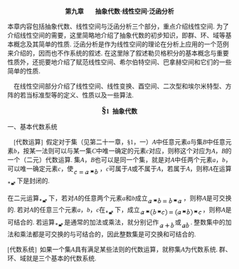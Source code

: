 <div class=Section1>
<p align=center style='text-align:center'><b><span lang=ZH-CN>第九章</span></b><b><span
lang=EN-US style='font-size:7.0pt;font-family:"Times New Roman"'>&nbsp;&nbsp;&nbsp;&nbsp;&nbsp;&nbsp;&nbsp;&nbsp;&nbsp;&nbsp;
</span></b><b><span lang=ZH-CN>抽象代数</span></b><b><span lang=EN-US
style='font-family:"Times New Roman"'>·</span></b><b><span lang=ZH-CN>线性空间</span></b><b><span
lang=EN-US style='font-family:"Times New Roman"'>·</span></b><b><span
lang=ZH-CN>泛函分析</span></b></p>
<p class=MsoBodyTextIndent><span lang=ZH-CN style='font-family:宋体'>本章内容包括抽象代数、线性空间与泛函分析三个部分，重点介绍线性空间</span><span
lang=EN-US>. </span><span lang=ZH-CN style='font-family:宋体'>为了介绍线性空间的需要，这里简略地介绍了抽象代数的初步知识，即群、环、域等基本概念及其简单的性质</span><span
lang=EN-US>. </span><span lang=ZH-CN style='font-family:宋体'>泛函分析是作为线性空间的理论在分析上应用的一个范例来介绍的，因而也不作系统的叙述</span><span
lang=EN-US>. </span><span lang=ZH-CN style='font-family:宋体'>在这里除了叙述勒贝格积分的基本概念与重要性质外，还扼要地介绍了赋范线性空间、希尔伯特空间、巴拿赫空间和它们的一些简单的性质</span><span
lang=EN-US>. </span></p>
<p style='text-align:justify;text-justify:inter-ideograph'><span lang=EN-US
style='font-family:"Times New Roman"'>&nbsp;&nbsp;&nbsp; </span><span
lang=ZH-CN>在线性空间部分介绍了线性空间、线性变换、酉空间、二次型和埃尔米特型、方阵的若当标准型等的定义、性质以及一些算法</span><span
lang=EN-US style='font-family:"Times New Roman"'>. </span></p>
<p align=center style='text-align:center'><b><span lang=ZH-CN style='font-size:
15.0pt;font-family:宋体_GB2312'>§</span></b><b><span lang=EN-US style='font-family:
"Times New Roman"'>1&nbsp; </span></b><b><span lang=ZH-CN>抽象代数</span></b></p>
<p style='text-align:justify;text-justify:inter-ideograph'><span lang=ZH-CN>一、基本代数系统</span></p>
<p style='text-align:justify;text-justify:inter-ideograph'><span lang=EN-US
style='font-family:"Times New Roman"'>&nbsp;&nbsp;&nbsp; [</span><span
lang=ZH-CN style='font-family:宋体_GB2312'>代数运算</span><span lang=EN-US
style='font-family:"Times New Roman"'>]&nbsp; </span><span lang=ZH-CN
style='font-family:宋体_GB2312'>假定对于集（见第二十一章，§</span><span lang=EN-US
style='font-family:"Times New Roman"'>1</span><span lang=ZH-CN
style='font-family:宋体_GB2312'>，一）</span><i><span lang=EN-US style='font-family:
"Times New Roman"'>A</span></i><span lang=ZH-CN style='font-family:宋体_GB2312'>中任意元素</span><i><span
lang=EN-US style='font-family:"Times New Roman"'>a</span></i><span lang=ZH-CN
style='font-family:宋体_GB2312'>与集</span><i><span lang=EN-US style='font-family:
"Times New Roman"'>B</span></i><span lang=ZH-CN style='font-family:宋体_GB2312'>中任意元素</span><i><span
lang=EN-US style='font-family:"Times New Roman"'>b</span></i><span lang=ZH-CN
style='font-family:宋体_GB2312'>，按某一法则可以与某一集</span><i><span lang=EN-US
style='font-family:"Times New Roman"'>C</span></i><span lang=ZH-CN
style='font-family:宋体_GB2312'>中唯一确定的元素</span><i><span lang=EN-US
style='font-family:"Times New Roman"'>c</span></i><span lang=ZH-CN
style='font-family:宋体_GB2312'>对应，则称这个对应为</span><i><span lang=EN-US
style='font-family:"Times New Roman"'>A</span></i><span lang=ZH-CN
style='font-family:宋体_GB2312'>，</span><i><span lang=EN-US style='font-family:
"Times New Roman"'>B</span></i><span lang=ZH-CN style='font-family:宋体_GB2312'>的一个（二元）代数运算</span><span
lang=EN-US style='font-family:"Times New Roman"'>. </span><span lang=ZH-CN
style='font-family:宋体_GB2312'>集</span><i><span lang=EN-US style='font-family:
"Times New Roman"'>A</span></i><span lang=ZH-CN style='font-family:宋体_GB2312'>，</span><i><span
lang=EN-US style='font-family:"Times New Roman"'>B</span></i><span lang=ZH-CN
style='font-family:宋体_GB2312'>也可以是同一个集，就是对</span><i><span lang=EN-US
style='font-family:"Times New Roman"'>A</span></i><span lang=ZH-CN
style='font-family:宋体_GB2312'>中任两个元素</span><i><span lang=EN-US
style='font-family:"Times New Roman"'>a</span></i><span lang=ZH-CN
style='font-family:宋体_GB2312'>，</span><i><span lang=EN-US style='font-family:
"Times New Roman"'>b</span></i><span lang=ZH-CN style='font-family:宋体_GB2312'>，可以唯一确定元素</span><i><span
lang=EN-US style='font-family:"Times New Roman"'>c</span></i><span lang=ZH-CN
style='font-family:宋体_GB2312'>，使</span><sub><span lang=EN-US style='font-family:
"Times New Roman"'><img width=59 height=19
src="res/17e9d95da129bdd93c34fb6cc6aaaa52_5628_files/image002.gif" u1:shapes="_x0000_i1025"
align=absmiddle></span></sub><span lang=ZH-CN style='font-family:宋体_GB2312'>，</span><i><span
lang=EN-US style='font-family:"Times New Roman"'>c</span></i><span lang=ZH-CN
style='font-family:宋体_GB2312'>可属于</span><i><span lang=EN-US style='font-family:
"Times New Roman"'>A</span></i><span lang=ZH-CN style='font-family:宋体_GB2312'>或不属于</span><i><span
lang=EN-US style='font-family:"Times New Roman"'>A</span></i><span lang=ZH-CN
style='font-family:宋体_GB2312'>，若属于</span><i><span lang=EN-US style='font-family:
"Times New Roman"'>A</span></i><span lang=ZH-CN style='font-family:宋体_GB2312'>，则称</span><i><span
lang=EN-US style='font-family:"Times New Roman"'>A</span></i><span lang=ZH-CN
style='font-family:宋体_GB2312'>在运算</span><sub><span lang=EN-US style='font-family:
"Times New Roman"'><img width=21 height=16
src="res/17e9d95da129bdd93c34fb6cc6aaaa52_5628_files/image004.gif" u1:shapes="_x0000_i1026"
align=absmiddle></span></sub><span lang=ZH-CN style='font-family:宋体_GB2312'>下是封闭的</span><span
lang=EN-US style='font-family:"Times New Roman"'>. </span></p>
<p style='text-align:justify;text-justify:inter-ideograph'><span lang=ZH-CN
style='font-family:宋体_GB2312'>在二元运算</span><sub><span lang=EN-US
style='font-family:"Times New Roman"'><img width=21 height=16
src="res/17e9d95da129bdd93c34fb6cc6aaaa52_5628_files/image006.gif" u1:shapes="_x0000_i1027"
align=absmiddle></span></sub><span lang=ZH-CN style='font-family:宋体_GB2312'>下，若对</span><i><span
lang=EN-US style='font-family:"Times New Roman"'>A</span></i><span lang=ZH-CN
style='font-family:宋体_GB2312'>的任意两个元素</span><i><span lang=EN-US
style='font-family:"Times New Roman"'>a</span></i><span lang=ZH-CN
style='font-family:宋体_GB2312'>和</span><i><span lang=EN-US style='font-family:
"Times New Roman"'>b</span></i><span lang=ZH-CN style='font-family:宋体_GB2312'>成立</span><sub><span
lang=EN-US style='font-family:"Times New Roman"'><img width=80 height=19
src="res/17e9d95da129bdd93c34fb6cc6aaaa52_5628_files/image008.gif" u1:shapes="_x0000_i1028"
align=absmiddle></span></sub><span lang=ZH-CN style='font-family:宋体_GB2312'>，则称</span><i><span
lang=EN-US style='font-family:"Times New Roman"'>A</span></i><span lang=ZH-CN
style='font-family:宋体_GB2312'>是可交换的</span><span lang=EN-US style='font-family:
"Times New Roman"'>. </span><span lang=ZH-CN style='font-family:宋体_GB2312'>若对</span><i><span
lang=EN-US style='font-family:"Times New Roman"'>A</span></i><span lang=ZH-CN
style='font-family:宋体_GB2312'>的任意三个元素</span><i><span lang=EN-US
style='font-family:"Times New Roman"'>a</span></i><span lang=ZH-CN
style='font-family:宋体_GB2312'>，</span><i><span lang=EN-US style='font-family:
"Times New Roman"'>b</span></i><span lang=ZH-CN style='font-family:宋体_GB2312'>，</span><i><span
lang=EN-US style='font-family:"Times New Roman"'>c</span></i><span lang=ZH-CN
style='font-family:宋体_GB2312'>在</span><sub><span lang=EN-US style='font-family:
"Times New Roman"'><img width=21 height=17
src="res/17e9d95da129bdd93c34fb6cc6aaaa52_5628_files/image009.gif" u1:shapes="_x0000_i1029"
align=absmiddle></span></sub><span lang=ZH-CN style='font-family:宋体_GB2312'>下，成立</span><sub><span
lang=EN-US style='font-family:"Times New Roman"'><img width=141 height=21
src="res/17e9d95da129bdd93c34fb6cc6aaaa52_5628_files/image011.gif" u1:shapes="_x0000_i1030"
align=absmiddle></span></sub><span lang=ZH-CN style='font-family:宋体_GB2312'>，则称</span><i><span
lang=EN-US style='font-family:"Times New Roman"'>A</span></i><span lang=ZH-CN
style='font-family:宋体_GB2312'>是可结合的</span><span lang=EN-US style='font-family:
"Times New Roman"'>. </span><span lang=ZH-CN style='font-family:宋体_GB2312'>若运算</span><sub><span
lang=EN-US style='font-family:"Times New Roman"'><img width=21 height=16
src="res/17e9d95da129bdd93c34fb6cc6aaaa52_5628_files/image012.gif" u1:shapes="_x0000_i1031"
align=absmiddle></span></sub><span lang=ZH-CN style='font-family:宋体_GB2312'>是通常的加法或乘法，就分别记作</span><sub><span
lang=EN-US style='font-family:"Times New Roman"'><img width=36 height=19
src="res/17e9d95da129bdd93c34fb6cc6aaaa52_5628_files/image014.gif" u1:shapes="_x0000_i1032"
align=absmiddle></span></sub><span lang=ZH-CN style='font-family:宋体_GB2312'>或</span><sub><span
lang=EN-US style='font-family:"Times New Roman"'><img width=21 height=19
src="res/17e9d95da129bdd93c34fb6cc6aaaa52_5628_files/image016.gif" u1:shapes="_x0000_i1033"
align=absmiddle></span></sub><span lang=EN-US style='font-family:"Times New Roman"'>.
</span><span lang=ZH-CN style='font-family:宋体_GB2312'>整数集中的加法和乘法都是可交换的与可结合的，因此整数集是可交换和可结合的</span><span
lang=EN-US style='font-family:"Times New Roman"'>. </span></p>
<p style='text-align:justify;text-justify:inter-ideograph'><span lang=EN-US
style='font-family:"Times New Roman"'>[</span><span lang=ZH-CN
style='font-family:宋体_GB2312'>代数系统</span><span lang=EN-US style='font-family:
"Times New Roman"'>]&nbsp; </span><span lang=ZH-CN style='font-family:宋体_GB2312'>如果一个集</span><i><span
lang=EN-US style='font-family:"Times New Roman"'>A</span></i><span lang=ZH-CN
style='font-family:宋体_GB2312'>具有满足某些法则的代数运算，就称集</span><i><span lang=EN-US
style='font-family:"Times New Roman"'>A</span></i><span lang=ZH-CN
style='font-family:宋体_GB2312'>为代数系统</span><span lang=EN-US style='font-family:
"Times New Roman"'>. </span><span lang=ZH-CN style='font-family:宋体_GB2312'>群、环、域就是三个基本的代数系统</span><span
lang=EN-US style='font-family:"Times New Roman"'>. </span></p>
</div>